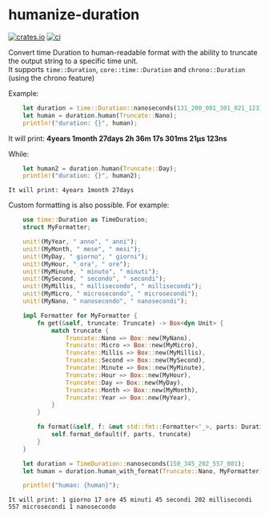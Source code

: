 # humanize-duration

[![crates.io](https://img.shields.io/crates/v/humanize-duration.svg)](https://crates.io/crates/humanize-duration)
[![ci](https://github.com/sephiroth74/humanize-duration/actions/workflows/rust.yml/badge.svg?branch=main)](https://github.com/sephiroth74/humanize-duration/actions/workflows/rust.yml)

Convert time Duration to human-readable format with the ability to truncate the output string to a specific time
unit. <br />
It supports `time::Duration`, `core::time::Duration` and `chrono::Duration` (using the chrono feature)

Example:

```rust
    let duration = time::Duration::nanoseconds(131_200_001_301_021_123);
    let human = duration.human(Truncate::Nano);
    println!("duration: {}", human);
```

It will print: **4years 1month 27days 2h 36m 17s 301ms 21µs 123ns**

While:
```rust
    let human2 = duration.human(Truncate::Day);
    println!("duration: {}", human2);
```

    It will print: 4years 1month 27days


Custom formatting is also possible. For example:

```rust
    use time::Duration as TimeDuration;
    struct MyFormatter;

    unit!(MyYear, " anno", " anni");
    unit!(MyMonth, " mese", " mesi");
    unit!(MyDay, " giorno", " giorni");
    unit!(MyHour, " ora", " ore");
    unit!(MyMinute, " minuto", " minuti");
    unit!(MySecond, " secondo", " secondi");
    unit!(MyMillis, " millisecondo", " millisecondi");
    unit!(MyMicro, " microsecondo", " microsecondi");
    unit!(MyNano, " nanosecondo", " nanosecondi");

    impl Formatter for MyFormatter {
        fn get(&self, truncate: Truncate) -> Box<dyn Unit> {
            match truncate {
                Truncate::Nano => Box::new(MyNano),
                Truncate::Micro => Box::new(MyMicro),
                Truncate::Millis => Box::new(MyMillis),
                Truncate::Second => Box::new(MySecond),
                Truncate::Minute => Box::new(MyMinute),
                Truncate::Hour => Box::new(MyHour),
                Truncate::Day => Box::new(MyDay),
                Truncate::Month => Box::new(MyMonth),
                Truncate::Year => Box::new(MyYear),
            }
        }

        fn format(&self, f: &mut std::fmt::Formatter<'_>, parts: DurationParts, truncate: Truncate) -> std::fmt::Result {
            self.format_default(f, parts, truncate)
        }
    }

    let duration = TimeDuration::nanoseconds(150_345_202_557_001);
    let human = duration.human_with_format(Truncate::Nano, MyFormatter);

    println!("human: {human}");
```

    It will print: 1 giorno 17 ore 45 minuti 45 secondi 202 millisecondi 557 microsecondi 1 nanosecondo